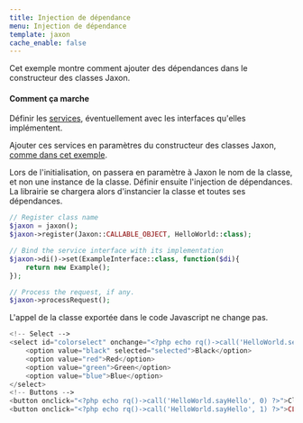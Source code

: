 ```yaml
---
title: Injection de dépendance
menu: Injection de dépendance
template: jaxon
cache_enable: false
---
```


Cet exemple montre comment ajouter des dépendances dans le constructeur des classes Jaxon.

#### Comment ça marche

Définir les [services](/examples/codes/di-services.html), éventuellement avec les interfaces qu'elles implémentent.

Ajouter ces services en paramètres du constructeur des classes Jaxon, [comme dans cet exemple](/examples/codes/di-classes.html).

Lors de l'initialisation, on passera en paramètre à Jaxon le nom de la classe, et non une instance de la classe.
Définir ensuite l'injection de dépendances.
La librairie se chargera alors d'instancier la classe et toutes ses dépendances.

```php
// Register class name
$jaxon = jaxon();
$jaxon->register(Jaxon::CALLABLE_OBJECT, HelloWorld::class);

// Bind the service interface with its implementation
$jaxon->di()->set(ExampleInterface::class, function($di){
    return new Example();
});

// Process the request, if any.
$jaxon->processRequest();
```

L'appel de la classe exportée dans le code Javascript ne change pas.

```php
<!-- Select -->
<select id="colorselect" onchange="<?php echo rq()->call('HelloWorld.setColor', rq()->select('colorselect')) ?>">
    <option value="black" selected="selected">Black</option>
    <option value="red">Red</option>
    <option value="green">Green</option>
    <option value="blue">Blue</option>
</select>
<!-- Buttons -->
<button onclick="<?php echo rq()->call('HelloWorld.sayHello', 0) ?>">Click Me</button>
<button onclick="<?php echo rq()->call('HelloWorld.sayHello', 1) ?>">CLICK ME</button>
```
